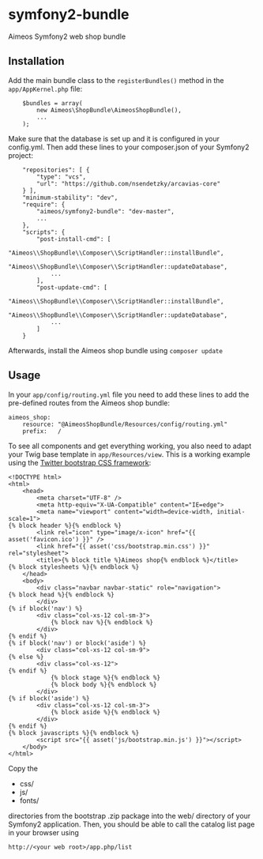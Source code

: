 symfony2-bundle
===============

Aimeos Symfony2 web shop bundle

## Installation

Add the main bundle class to the `registerBundles()` method in the `app/AppKernel.php` file:

```
    $bundles = array(
        new Aimeos\ShopBundle\AimeosShopBundle(),
        ...
    );
```

Make sure that the database is set up and it is configured in your config.yml. Then add these lines to your composer.json of your Symfony2 project:

```
    "repositories": [ {
        "type": "vcs",
        "url": "https://github.com/nsendetzky/arcavias-core"
    } ],
    "minimum-stability": "dev",
    "require": {
        "aimeos/symfony2-bundle": "dev-master",
        ...
    },
    "scripts": {
        "post-install-cmd": [
            "Aimeos\\ShopBundle\\Composer\\ScriptHandler::installBundle",
            "Aimeos\\ShopBundle\\Composer\\ScriptHandler::updateDatabase",
            ...
        ],
        "post-update-cmd": [
            "Aimeos\\ShopBundle\\Composer\\ScriptHandler::installBundle",
            "Aimeos\\ShopBundle\\Composer\\ScriptHandler::updateDatabase",
            ...
        ]
    }
```

Afterwards, install the Aimeos shop bundle using `composer update`

## Usage

In your `app/config/routing.yml` file you need to add these lines to add the pre-defined routes from the Aimeos shop bundle:

```
aimeos_shop:
    resource: "@AimeosShopBundle/Resources/config/routing.yml"
    prefix:   /
```

To see all components and get everything working, you also need to adapt your Twig base template in `app/Resources/view`. This is a working example using the [Twitter bootstrap CSS framework](http://getbootstrap.com/getting-started/#download):

```
<!DOCTYPE html>
<html>
    <head>
        <meta charset="UTF-8" />
        <meta http-equiv="X-UA-Compatible" content="IE=edge">
        <meta name="viewport" content="width=device-width, initial-scale=1">
{% block header %}{% endblock %}
        <link rel="icon" type="image/x-icon" href="{{ asset('favicon.ico') }}" />
        <link href="{{ asset('css/bootstrap.min.css') }}" rel="stylesheet">
        <title>{% block title %}Aimeos shop{% endblock %}</title>
{% block stylesheets %}{% endblock %}
    </head>
    <body>
        <div class="navbar navbar-static" role="navigation">
{% block head %}{% endblock %}
        </div>
{% if block('nav') %}
        <div class="col-xs-12 col-sm-3">
            {% block nav %}{% endblock %}
        </div>
{% endif %}
{% if block('nav') or block('aside') %}
        <div class="col-xs-12 col-sm-9">
{% else %}
        <div class="col-xs-12">
{% endif %}
            {% block stage %}{% endblock %}
            {% block body %}{% endblock %}
        </div>
{% if block('aside') %}
        <div class="col-xs-12 col-sm-3">
            {% block aside %}{% endblock %}
        </div>
{% endif %}
{% block javascripts %}{% endblock %}
        <script src="{{ asset('js/bootstrap.min.js') }}"></script>
    </body>
</html>
```

Copy the

* css/
* js/
* fonts/

directories from the bootstrap .zip package into the web/ directory of your Symfony2 application. Then, you should be able to call the catalog list page in your browser using

```http://<your web root>/app.php/list```
